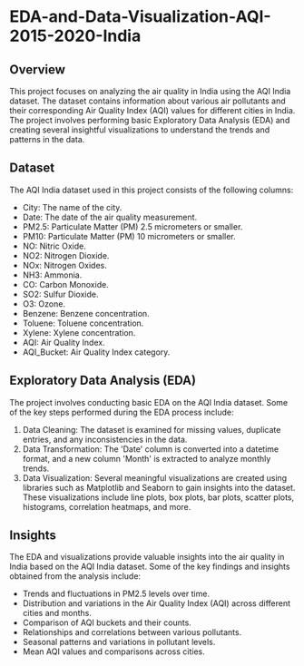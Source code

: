 # EDA-and-Data-Visualization-AQI-2015-2020-India

## Overview
This project focuses on analyzing the air quality in India using the AQI India dataset. The dataset contains information about various air pollutants and their corresponding Air Quality Index (AQI) values for different cities in India. The project involves performing basic Exploratory Data Analysis (EDA) and creating several insightful visualizations to understand the trends and patterns in the data.

## Dataset
The AQI India dataset used in this project consists of the following columns:

- City: The name of the city.
- Date: The date of the air quality measurement.
- PM2.5: Particulate Matter (PM) 2.5 micrometers or smaller.
- PM10: Particulate Matter (PM) 10 micrometers or smaller.
- NO: Nitric Oxide.
- NO2: Nitrogen Dioxide.
- NOx: Nitrogen Oxides.
- NH3: Ammonia.
- CO: Carbon Monoxide.
- SO2: Sulfur Dioxide.
- O3: Ozone.
- Benzene: Benzene concentration.
- Toluene: Toluene concentration.
- Xylene: Xylene concentration.
- AQI: Air Quality Index.
- AQI_Bucket: Air Quality Index category.

## Exploratory Data Analysis (EDA)
The project involves conducting basic EDA on the AQI India dataset. Some of the key steps performed during the EDA process include:

1. Data Cleaning: The dataset is examined for missing values, duplicate entries, and any inconsistencies in the data.
2. Data Transformation: The 'Date' column is converted into a datetime format, and a new column 'Month' is extracted to analyze monthly trends.
3. Data Visualization: Several meaningful visualizations are created using libraries such as Matplotlib and Seaborn to gain insights into the dataset. These visualizations include line plots, box plots, bar plots, scatter plots, histograms, correlation heatmaps, and more.

## Insights
The EDA and visualizations provide valuable insights into the air quality in India based on the AQI India dataset. Some of the key findings and insights obtained from the analysis include:

- Trends and fluctuations in PM2.5 levels over time.
- Distribution and variations in the Air Quality Index (AQI) across different cities and months.
- Comparison of AQI buckets and their counts.
- Relationships and correlations between various pollutants.
- Seasonal patterns and variations in pollutant levels.
- Mean AQI values and comparisons across cities.

